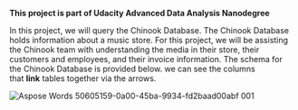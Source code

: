 ﻿**This project is part of Udacity Advanced Data Analysis Nanodegree**

In this project, we will query the Chinook Database. The Chinook Database holds information about a music store. For this project, we will be assisting the Chinook team with understanding the media in their store, their customers and employees, and their invoice information. 
The schema for the Chinook Database is provided below. we can see the columns that **link** tables together via the arrows.

![Aspose Words 50605159-0a00-45ba-9934-fd2baad00abf 001](https://user-images.githubusercontent.com/72630461/157903584-34db7dba-b518-4853-8ec2-d7a4264683b7.png)


